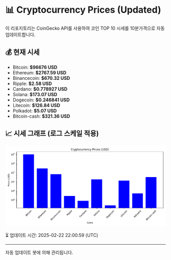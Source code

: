 
# 📊 Cryptocurrency Prices (Updated)

이 리포지토리는 CoinGecko API를 사용하여 코인 TOP 10 시세를 10분가격으로 자동 업데이트합니다.

## 💰 현재 시세
- Bitcoin: **$96676 USD**
- Ethereum: **$2767.59 USD**
- Binancecoin: **$670.32 USD**
- Ripple: **$2.58 USD**
- Cardano: **$0.778927 USD**
- Solana: **$173.07 USD**
- Dogecoin: **$0.246841 USD**
- Litecoin: **$126.84 USD**
- Polkadot: **$5.07 USD**
- Bitcoin-cash: **$321.36 USD**

## 📈 시세 그래프 (로그 스케일 적용)
![Crypto Prices](crypto_prices.png)

⏳ 업데이트 시간: 2025-02-22 22:00:59 (UTC)

---
자동 업데이트 봇에 의해 관리됩니다.
